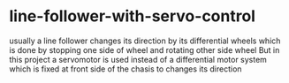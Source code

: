 # line-follower-with-servo-control
usually a line follower changes its direction by its differential wheels
which is done by stopping one side of wheel and rotating other side wheel 
But in this project a servomotor is used instead of a differential motor system
which is fixed at front side of the chasis to changes its direction

